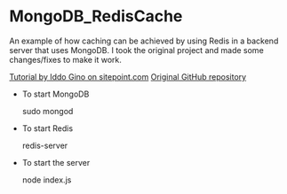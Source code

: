 # MongoDB_RedisCache

An example of how caching can be achieved by using Redis in a backend server that uses MongoDB. I took the original project and made some changes/fixes to make it work.

[Tutorial by Iddo Gino on sitepoint.com](https://www.sitepoint.com/caching-a-mongodb-database-with-redis/)
[Original GitHub repository](https://github.com/sitepoint-editors/mongodb-redis-cache)

- To start MongoDB

    sudo mongod

- To start Redis

    redis-server

- To start the server

    node index.js